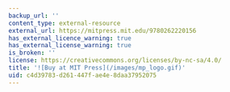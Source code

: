 ```yaml
---
backup_url: ''
content_type: external-resource
external_url: https://mitpress.mit.edu/9780262220156
has_external_licence_warning: true
has_external_license_warning: true
is_broken: ''
license: https://creativecommons.org/licenses/by-nc-sa/4.0/
title: '![Buy at MIT Press](/images/mp_logo.gif)'
uid: c4d39783-d261-447f-ae4e-8daa37952075
---
```


